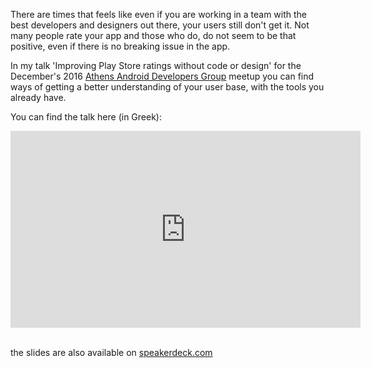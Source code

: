 There are times that feels like even if you are working in a team with the best developers and designers out there, your users still don't get it. Not many people rate your app and those who do, do not seem to be that positive, even if there is no breaking issue in the app.

In my talk 'Improving Play Store ratings without code or design' for the December's 2016 [Athens Android Developers Group](www.meetup.com/Athens-Android-Developers-Group/) meetup you can find ways of getting a better understanding of your user base, with the tools you already have.

You can find the talk here (in Greek):

<iframe width="560" height="315" src="https://www.youtube.com/embed/8iRThrBQYyk?rel=0&amp;start=240" frameborder="0" allowfullscreen></iframe>

</br>the slides are also available on [speakerdeck.com](https://speakerdeck.com/alexstyl/improving-play-store-ratings-without-any-design-or-code)
